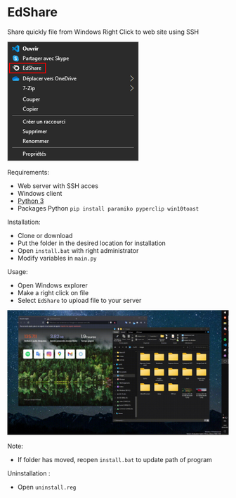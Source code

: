 # EdShare
Share quickly file from Windows Right Click to web site using SSH

![Windows Right Click](rightclick.png)

Requirements:
* Web server with SSH acces 
* Windows client
* [Python 3](https://python.org/)
* Packages Python `pip install paramiko pyperclip win10toast`

Installation:
* Clone or download 
* Put the folder in the desired location for installation
* Open `install.bat` with right administrator
* Modify variables in `main.py`

Usage:
* Open Windows explorer
* Make a right click on file
* Select `EdShare` to upload file to your server

![Windows Demonstration](demo.gif)

Note:
* If folder has moved, reopen `install.bat` to update path of program

Uninstallation : 
* Open `uninstall.reg`

